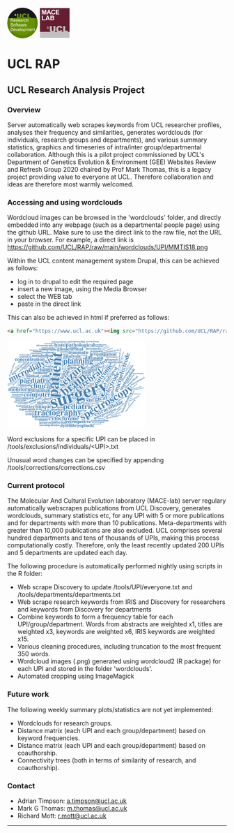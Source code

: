 <a href="https://github.com/UCL"><img src="tools/logos/logo_UCL.png" alt="UCL Research Software Development" height="70"/></a>
<a href="https://www.ucl.ac.uk/biosciences/departments/genetics-evolution-and-environment/research/molecular-and-cultural-evolution-lab"><img src="tools/logos/logo_MACElab.png" alt="UCL Research Software Development" height="70"/></a>

# UCL RAP
## UCL Research Analysis Project

### Overview
Server automatically web scrapes keywords from UCL researcher profiles, analyses their frequency and similarities, generates wordclouds (for individuals, research groups and departments), and various summary statistics, graphics and timeseries of intra/inter group/departmental collaboration. Although this is a pilot project commissioned by UCL's Department of Genetics Evolution & Environment (GEE) Websites Review and Refresh Group 2020 chaired by Prof Mark Thomas, this is a legacy project providing value to everyone at UCL. Therefore collaboration and ideas are therefore most warmly welcomed. 

### Accessing and using wordclouds
Wordcloud images can be browsed in the 'wordclouds' folder, and directly embedded into any webpage (such as a departmental people page) using the github URL. Make sure to use the direct link to the raw file, not the URL in your browser.
For example, a direct link is https://github.com/UCL/RAP/raw/main/wordclouds/UPI/MMTIS18.png

Within the UCL content management system Drupal, this can be achieved as follows:
- log in to drupal to edit the required page
- insert a new image, using the Media Browser
- select the WEB tab
- paste in the direct link

This can also be achieved in html if preferred as follows:

```html
<a href="https://www.ucl.ac.uk"><img src="https://github.com/UCL/RAP/raw/main/wordclouds/UPI/MMTIS18.png"  height="200"/></a>
```

<a href="https://www.ucl.ac.uk"><img src="https://github.com/UCL/RAP/raw/main/wordclouds/UPI/MMTIS18.png"  height="200"/></a>

Word exclusions for a specific UPI can be placed in /tools/exclusions/individuals/\<UPI\>.txt

Unusual word changes can be specified by appending /tools/corrections/corrections.csv

### Current protocol
The Molecular And Cultural Evolution laboratory (MACE-lab) server regulary automatically webscrapes publications from UCL Discovery, generates wordclouds, summary statistics etc, for any UPI with 5 or more publications and for departments with more than 10 publications.
Meta-departments with greater than 10,000 publications are also excluded.
UCL comprises several hundred departments and tens of thousands of UPIs, making this process computationally costly. Therefore, only the least recently updated 200 UPIs and 5 departments are updated each day.

The following procedure is automatically performed nightly using scripts in the R folder:
- Web scrape Discovery to update  /tools/UPI/everyone.txt and /tools/departments/departments.txt
- Web scrape research keywords from IRIS and Discovery for researchers and keywords from Discovery for departments
- Combine keywords to form a frequency table for each UPI/group/department. Words from abstracts are weighted x1, titles are weighted x3, keywords are weighted x6, IRIS keywords are weighted x15.
- Various cleaning procedures, including truncation to the most frequent 350 words.
- Wordcloud images (.png) generated using wordcloud2 (R package) for each UPI and stored in the folder 'wordclouds'.
- Automated cropping using ImageMagick

### Future work
The following weekly summary plots/statistics are not yet implemented:
- Wordclouds for research groups.
- Distance matrix (each UPI and each group/department) based on keyword frequencies.
- Distance matrix (each UPI and each group/department) based on coauthorship.
- Connectivity trees (both in terms of similarity of research, and coauthorship).

### Contact
- Adrian Timpson: a.timpson@ucl.ac.uk
- Mark G Thomas: m.thomas@ucl.ac.uk
- Richard Mott: r.mott@ucl.ac.uk

---
